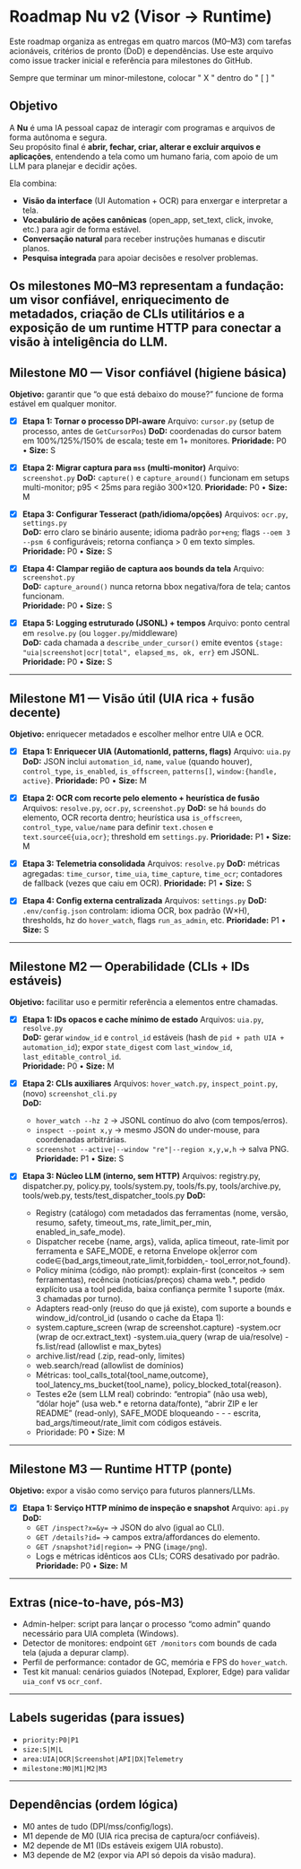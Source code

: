 # Roadmap Nu v2 (Visor → Runtime)

Este roadmap organiza as entregas em quatro marcos (M0–M3) com tarefas acionáveis, critérios de pronto (DoD) e dependências. Use este arquivo como issue tracker inicial e referência para milestones do GitHub.

Sempre que terminar um minor-milestone, colocar " X " dentro do " [ ] "

## Objetivo
A **Nu** é uma IA pessoal capaz de interagir com programas e arquivos de forma autônoma e segura.  
Seu propósito final é **abrir, fechar, criar, alterar e excluir arquivos e aplicações**, entendendo a tela como um humano faria, com apoio de um LLM para planejar e decidir ações.  

Ela combina:
- **Visão da interface** (UI Automation + OCR) para enxergar e interpretar a tela.
- **Vocabulário de ações canônicas** (open_app, set_text, click, invoke, etc.) para agir de forma estável.
- **Conversação natural** para receber instruções humanas e discutir planos.
- **Pesquisa integrada** para apoiar decisões e resolver problemas.

Os milestones M0–M3 representam a fundação: um **visor confiável**, enriquecimento de **metadados**, criação de **CLIs utilitários** e a exposição de um **runtime HTTP** para conectar a visão à inteligência do LLM.  
---

## Milestone M0 — Visor confiável (higiene básica)
**Objetivo:** garantir que “o que está debaixo do mouse?” funcione de forma estável em qualquer monitor.

 - [X] **Etapa 1: Tornar o processo DPI-aware**
    Arquivo: `cursor.py` (setup de processo, antes de `GetCursorPos`)
    **DoD:** coordenadas do cursor batem em 100%/125%/150% de escala; teste em 1+ monitores.
    **Prioridade:** P0 • **Size:** S

- [X] **Etapa 2: Migrar captura para `mss` (multi-monitor)**
  Arquivo: `screenshot.py`
  **DoD:** `capture()` e `capture_around()` funcionam em setups multi-monitor; p95 < 25ms para região 300×120.
  **Prioridade:** P0 • **Size:** M

- [X] **Etapa 3: Configurar Tesseract (path/idioma/opções)**
  Arquivos: `ocr.py`, `settings.py`  
  **DoD:** erro claro se binário ausente; idioma padrão `por+eng`; flags `--oem 3 --psm 6` configuráveis; retorna confiança > 0 em texto simples.  
  **Prioridade:** P0 • **Size:** S

- [X] **Etapa 4: Clampar região de captura aos bounds da tela**
  Arquivo: `screenshot.py`  
  **DoD:** `capture_around()` nunca retorna bbox negativa/fora de tela; cantos funcionam.  
  **Prioridade:** P0 • **Size:** S

- [X] **Etapa 5: Logging estruturado (JSONL) + tempos**
  Arquivo: ponto central em `resolve.py` (ou `logger.py`/middleware)  
  **DoD:** cada chamada a `describe_under_cursor()` emite eventos `{stage: "uia|screenshot|ocr|total", elapsed_ms, ok, err}` em JSONL.  
  **Prioridade:** P0 • **Size:** S

---

## Milestone M1 — Visão útil (UIA rica + fusão decente)
**Objetivo:** enriquecer metadados e escolher melhor entre UIA e OCR.

- [X] **Etapa 1: Enriquecer UIA (AutomationId, patterns, flags)**
  Arquivo: `uia.py`
  **DoD:** JSON inclui `automation_id`, `name`, `value` (quando houver), `control_type`, `is_enabled`, `is_offscreen`, `patterns[]`, `window:{handle, active}`.
  **Prioridade:** P0 • **Size:** M

- [X] **Etapa 2: OCR com recorte pelo elemento + heurística de fusão**
  Arquivos: `resolve.py`, `ocr.py`, `screenshot.py`
  **DoD:** se há `bounds` do elemento, OCR recorta dentro; heurística usa `is_offscreen`, `control_type`, `value/name` para definir `text.chosen` e `text.source∈{uia,ocr}`; threshold em `settings.py`.
  **Prioridade:** P1 • **Size:** M

- [X] **Etapa 3: Telemetria consolidada**
  Arquivos: `resolve.py`
  **DoD:** métricas agregadas: `time_cursor`, `time_uia`, `time_capture`, `time_ocr`; contadores de fallback (vezes que caiu em OCR).
  **Prioridade:** P1 • **Size:** S

- [X] **Etapa 4: Config externa centralizada**
  Arquivos: `settings.py`
  **DoD:** `.env/config.json` controlam: idioma OCR, box padrão (W×H), thresholds, hz do `hover_watch`, flags `run_as_admin`, etc.
  **Prioridade:** P1 • **Size:** S

---

## Milestone M2 — Operabilidade (CLIs + IDs estáveis)
**Objetivo:** facilitar uso e permitir referência a elementos entre chamadas.

- [X] **Etapa 1: IDs opacos e cache mínimo de estado**
  Arquivos: `uia.py`, `resolve.py`  
  **DoD:** gerar `window_id` e `control_id` estáveis (hash de `pid + path UIA + automation_id`); expor `state_digest` com `last_window_id`, `last_editable_control_id`.  
  **Prioridade:** P0 • **Size:** M

- [X] **Etapa 2: CLIs auxiliares**
  Arquivos: `hover_watch.py`, `inspect_point.py`, (novo) `screenshot_cli.py`  
  **DoD:**  
    - `hover_watch --hz 2` → JSONL contínuo do alvo (com tempos/erros).  
    - `inspect --point x,y` → mesmo JSON do under-mouse, para coordenadas arbitrárias.  
    - `screenshot --active|--window "re"|--region x,y,w,h` → salva PNG.  
  **Prioridade:** P1 • **Size:** S

 - [X] **Etapa 3: Núcleo LLM (interno, sem HTTP)**
  Arquivos: registry.py, dispatcher.py, policy.py, tools/system.py, tools/fs.py, tools/archive.py, tools/web.py, tests/test_dispatcher_tools.py
  **DoD:**
    - Registry (catálogo) com metadados das ferramentas (nome, versão, resumo, safety, timeout_ms, rate_limit_per_min, enabled_in_safe_mode).
    - Dispatcher recebe {name, args}, valida, aplica timeout, rate-limit por ferramenta e SAFE_MODE, e retorna Envelope ok|error com code∈{bad_args,timeout,rate_limit,forbidden,- tool_error,not_found}.
    - Policy mínima (código, não prompt): explain-first (conceitos → sem ferramentas), recência (notícias/preços) chama web.*, pedido explícito usa a tool pedida, baixa confiança permite 1 suporte (máx. 3 chamadas por turno).
    - Adapters read-only (reuso do que já existe), com suporte a bounds e window_id/control_id (usando o cache da Etapa 1):
    - system.capture_screen (wrap de screenshot.capture)
    -system.ocr (wrap de ocr.extract_text)
    -system.uia_query (wrap de uia/resolve)
    -fs.list/read (allowlist e max_bytes)
    - archive.list/read (.zip, read-only, limites)
    - web.search/read (allowlist de domínios)
    - Métricas: tool_calls_total{tool_name,outcome}, tool_latency_ms_bucket{tool_name}, policy_blocked_total{reason}.
    - Testes e2e (sem LLM real) cobrindo: “entropia” (não usa web), “dólar hoje” (usa web.* e retorna data/fonte), “abrir ZIP e ler README” (read-only), SAFE_MODE bloqueando  - -  - escrita, bad_args/timeout/rate_limit com códigos estáveis.
    - Prioridade: P0 • Size: M
---

## Milestone M3 — Runtime HTTP (ponte)
**Objetivo:** expor a visão como serviço para futuros planners/LLMs.

- [X] **Etapa 1: Serviço HTTP mínimo de inspeção e snapshot**
  Arquivo: `api.py`  
  **DoD:**  
    - `GET /inspect?x=&y=` → JSON do alvo (igual ao CLI).  
    - `GET /details?id=` → campos extra/affordances do elemento.  
    - `GET /snapshot?id|region=` → PNG (`image/png`).  
    - Logs e métricas idênticos aos CLIs; CORS desativado por padrão.  
  **Prioridade:** P0 • **Size:** M

---

## Extras (nice-to-have, pós-M3)
- Admin-helper: script para lançar o processo “como admin” quando necessário para UIA completa (Windows).  
- Detector de monitores: endpoint `GET /monitors` com bounds de cada tela (ajuda a depurar clamp).  
- Perfil de performance: contador de GC, memória e FPS do `hover_watch`.  
- Test kit manual: cenários guiados (Notepad, Explorer, Edge) para validar `uia_conf` vs `ocr_conf`.

---

## Labels sugeridas (para issues)
- `priority:P0|P1`  
- `size:S|M|L`  
- `area:UIA|OCR|Screenshot|API|DX|Telemetry`  
- `milestone:M0|M1|M2|M3`

---

## Dependências (ordem lógica)
- M0 antes de tudo (DPI/mss/config/logs).  
- M1 depende de M0 (UIA rica precisa de captura/ocr confiáveis).  
- M2 depende de M1 (IDs estáveis exigem UIA robusto).  
- M3 depende de M2 (expor via API só depois da visão madura).
